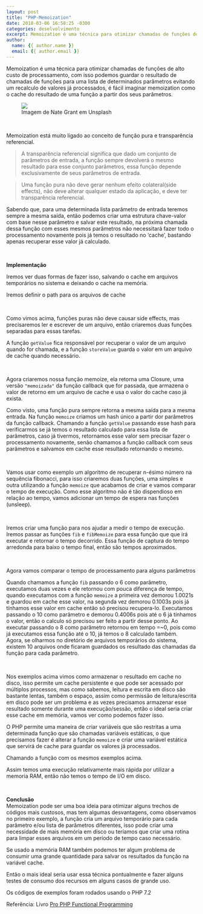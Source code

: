 ```yaml
---
layout: post
title: "PHP-Memoization"
date: 2018-03-06 16:58:25 -0300
categories: deselvolvimento
excerpt: Memoization é uma técnica para otimizar chamadas de funções de alto custo de processamento, com isso podemos guardar o resultado de chamadas de funções para uma lista de determinados parâmetros evitando um recalculo de valores já processados...
author:
  name: {{ author.name }}
  email: {{ author.email }}
---
```


Memoization é uma técnica para otimizar chamadas de funções de alto custo de processamento, com isso podemos guardar o resultado de chamadas de funções para uma lista de determinados parâmetros evitando um recalculo de valores já processados, é fácil imaginar memoization como o cache do resultado de uma função a partir dos seus parâmetros.  

<div class="img-container">
	<figure>
		<img class="graf-image" data-image-id="1*oT0-Tqda8sGMdKH0SHPbOw.jpeg" data-width="5975" data-height="3362" src="https://cdn-images-1.medium.com/max/2000/1*oT0-Tqda8sGMdKH0SHPbOw.jpeg">
		<figcaption>
		Imagem de Nate Grant em Unsplash
		</figcaption>
	</figure>
</div>

<br>

Memoization está muito ligado ao conceito de função pura e transparência referencial.  
 
>A transparência referencial significa que dado um conjunto de parâmetros de entrada, a função sempre devolverá o mesmo resultado para esse conjunto parâmetros, essa função depende exclusivamente de seus parâmetros de entrada.  

>Uma função pura não deve gerar nenhum efeito colateral(side effects), não deve alterar qualquer estado da aplicação, e deve ter transparência referencial.  

Sabendo que, para uma determinada lista parâmetro de entrada teremos sempre a mesma saída, então podemos criar uma estrutura chave-valor com base nesse parâmetro e salvar este resultado, na próxima chamada dessa função com esses mesmos parâmetros não necessitará fazer todo o processamento novamente pois já temos o resultado no ‘cache’, bastando apenas recuperar esse valor já calculado.  

<br>

__Implementação__

Iremos ver duas formas de fazer isso, salvando o cache em arquivos temporários no sistema e deixando o cache na memória.  

Iremos definir o path para os arquivos de cache  

<script src="https://gist.github.com/Jciel/e85f284760f6e3efd35500859da3bbc3.js"></script>  

<br>

Como vimos acima, funções puras não deve causar side effects, mas precisaremos ler e escrever de um arquivo, então criaremos duas funções separadas para essas tarefas.  

<script src="https://gist.github.com/Jciel/b82b4ad4c0ce527068d97b447f01d972.js"></script>

<script src="https://gist.github.com/Jciel/d47aecd20bb8f5a0dcf685e484ea720a.js"></script>

A função ``getValue`` fica responsável por recuperar o valor de um arquivo quando for chamada, e a função ``storeValue`` guarda o valor em um arquivo de cache quando necessário.  

<br>

Agora criaremos nossa função memoize, ela retorna uma Closure, uma versão ``"memoizada"`` da função callback que for passada, que armazena o valor de retorno em um arquivo de cache e usa o valor do cache caso já exista.

<script src="https://gist.github.com/Jciel/763fbff2cebe9a29340cc3ea2be8a49b.js"></script>


Como visto, uma função pura sempre retorna a mesma saída para a mesma entrada. Na função ``memoize`` criamos um hash único a partir dor parâmetros da função callback. Chamando a função ``getValue`` passando esse hash para verificarmos se já temos o resultado calculado para essa lista de parâmetros, caso já tivermos, retornamos esse valor sem precisar fazer o processamento novamente, senão chamamos a função callback com seus parâmetros e salvamos em cache esse resultado retornando o mesmo.  

<br>

Vamos usar como exemplo um algoritmo de recuperar n-ésimo número na sequência fibonacci, para isso criaremos duas funções, uma simples e outra utilizando a função ``memoize`` que acabamos de criar e vamos comparar o tempo de execução. Como esse algoritmo não é tão dispendioso em relação ao tempo, vamos adicionar um tempo de espera nas funções (unsleep).

<script src="https://gist.github.com/Jciel/8ee1fedaed9775985955acf960c1416f.js"></script>

<script src="https://gist.github.com/Jciel/356fa085857ee47c9e141929e148af37.js"></script>

<br>

Iremos criar uma função para nos ajudar a medir o tempo de execução. Iremos passar as funções ``fib`` e ``fibMemoize`` para essa função que que irá executar e retornar o tempo decorrido. Essa função de captura do tempo arredonda para baixo o tempo final, então são tempos aproximados.

<script src="https://gist.github.com/Jciel/9a7fec5a09ffa3d21f0814da8c074aa2.js"></script>

<br>

Agora vamos comparar o tempo de processamento para alguns parâmetros

<script src="https://gist.github.com/Jciel/f47c6c53df8098856fe951875d22f39a.js"></script>

Quando chamamos a função ``fib`` passando o 6 como parâmetro, executamos duas vezes e ele retornou com pouca diferença de tempo, quando executamos com a função ``memoize`` a primeira vez demorou 1.0021s e guardou em cache esse valor, na segunda vez demorou 0.1003s pois já tínhamos esse valor em cache então só precisou recupera-lo. Executamos passando o 10 como parâmetro e demorou 0.4006s pois até o 6 já tínhamos o valor, então o calculo só precisou ser feito a partir desse ponto. Ao executar passando o 8 como parâmetro retornou em tempo =~0, pois como já executamos essa função até o 10, já temos o 8 calculado também.  
Agora, se olharmos no diretório de arquivos temporários do sistema, existem 10 arquivos onde ficaram guardados os resultado das chamadas da função para cada parâmetro.

<br>

Nos exemplos acima vimos como armazenar o resultado em cache no disco, isso permite um cache persistente e que pode ser acessado por múltiplos processos, mas como sabemos, leitura e escrita em disco são bastante lentas, também o espaço, assim como permissão de leitura/escrita em disco pode ser um problema e as vezes precisamos armazenar esse resultado somente durante uma execução/sessão, então o ideal seria criar esse cache em memória, vamos ver como podemos fazer isso.  

O PHP permite uma maneira de criar variáveis que são restritas a uma determinada função que são chamadas variáveis estáticas, o que precisamos fazer é alterar a função ``memoize`` e criar uma variável estática que servirá de cache para guardar os valores já processados.

<script src="https://gist.github.com/Jciel/326ec80d630cad55a5b4085fca73ac51.js"></script>


Chamando a função com os mesmos exemplos acima.

<script src="https://gist.github.com/Jciel/de328f27dd62d1c9b4ea9deeb9f2994e.js"></script>

Assim temos uma execução relativamente mais rápida por utilizar a memoria RAM, então não temos o tempo de I/O em disco.  

<br>

__Conclusão__  
Memoization pode ser uma boa ideia para otimizar alguns trechos de códigos mais custosos, mas tem algumas desvantagens, como observamos no primeiro exemplo, a função cria um arquivo temporário para cada parâmetro e/ou lista de parâmetros diferentes, isso pode criar uma necessidade de mais memória em disco ou teríamos que criar uma rotina para limpar esses arquivos em um período de tempo caso necessário.  

Se usado a memória RAM também podemos ter algum problema de consumir uma grande quantidade para salvar os resultados da função na variável cache.  

Então o mais ideal seria usar essa técnica pontualmente e fazer alguns testes de consumo dos recursos em alguns casos de grande uso.  

Os códigos de exemplos foram rodados usando o PHP 7.2  


Referência: Livro [Pro PHP Functional Programming](https://www.amazon.com/Pro-Functional-PHP-Programming-Optimization/dp/1484229576)